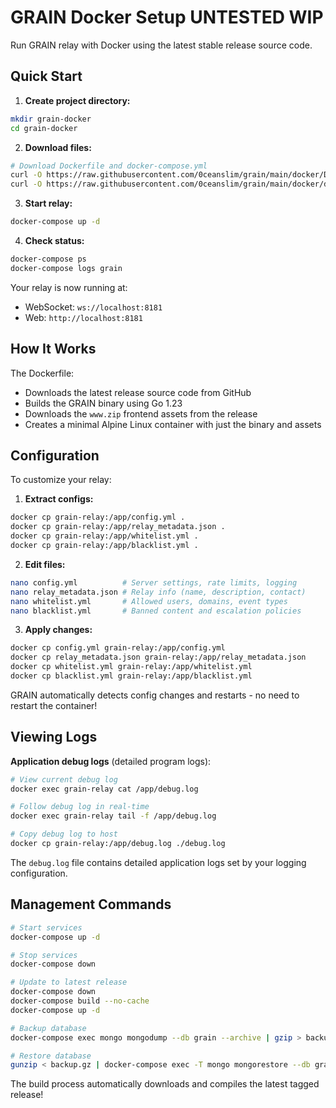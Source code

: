 # GRAIN Docker Setup UNTESTED WIP

Run GRAIN relay with Docker using the latest stable release source code.

## Quick Start

1. **Create project directory:**

```bash
mkdir grain-docker
cd grain-docker
```

2. **Download files:**

```bash
# Download Dockerfile and docker-compose.yml
curl -O https://raw.githubusercontent.com/0ceanslim/grain/main/docker/Dockerfile
curl -O https://raw.githubusercontent.com/0ceanslim/grain/main/docker/docker-compose.yml
```

3. **Start relay:**

```bash
docker-compose up -d
```

4. **Check status:**

```bash
docker-compose ps
docker-compose logs grain
```

Your relay is now running at:

- WebSocket: `ws://localhost:8181`
- Web: `http://localhost:8181`

## How It Works

The Dockerfile:

- Downloads the latest release source code from GitHub
- Builds the GRAIN binary using Go 1.23
- Downloads the `www.zip` frontend assets from the release
- Creates a minimal Alpine Linux container with just the binary and assets

## Configuration

To customize your relay:

1. **Extract configs:**

```bash
docker cp grain-relay:/app/config.yml .
docker cp grain-relay:/app/relay_metadata.json .
docker cp grain-relay:/app/whitelist.yml .
docker cp grain-relay:/app/blacklist.yml .
```

2. **Edit files:**

```bash
nano config.yml          # Server settings, rate limits, logging
nano relay_metadata.json # Relay info (name, description, contact)
nano whitelist.yml       # Allowed users, domains, event types
nano blacklist.yml       # Banned content and escalation policies
```

3. **Apply changes:**

```bash
docker cp config.yml grain-relay:/app/config.yml
docker cp relay_metadata.json grain-relay:/app/relay_metadata.json
docker cp whitelist.yml grain-relay:/app/whitelist.yml
docker cp blacklist.yml grain-relay:/app/blacklist.yml
```

GRAIN automatically detects config changes and restarts - no need to restart the container!

## Viewing Logs

**Application debug logs** (detailed program logs):

```bash
# View current debug log
docker exec grain-relay cat /app/debug.log

# Follow debug log in real-time
docker exec grain-relay tail -f /app/debug.log

# Copy debug log to host
docker cp grain-relay:/app/debug.log ./debug.log
```

The `debug.log` file contains detailed application logs set by your logging configuration.

## Management Commands

```bash
# Start services
docker-compose up -d

# Stop services
docker-compose down

# Update to latest release
docker-compose down
docker-compose build --no-cache
docker-compose up -d

# Backup database
docker-compose exec mongo mongodump --db grain --archive | gzip > backup.gz

# Restore database
gunzip < backup.gz | docker-compose exec -T mongo mongorestore --db grain --archive
```

The build process automatically downloads and compiles the latest tagged release!
